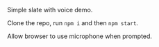 Simple slate with voice demo.

Clone the repo, run `npm i` and then `npm start`.

Allow browser to use microphone when prompted.
